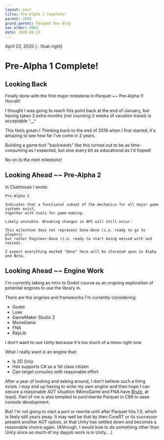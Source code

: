 ```yaml
---
layout: post
title: Pre-Alpha 1 Complete!
parent: 2020
grand_parent: Parquet Dev Blog
nav_order: 9962
date: 2020-04-23
---
```

April 23, 2020
{: .float-right}

# Pre-Alpha 1 Complete!

## Looking Back

Finally done with the first major milestone in Parquet ~~ Pre-Alpha 1!  Hurrah!

I thought I was going to reach this point back at the end of January, but having taken 3 extra months (not counting 3 weeks of vacation travel) is acceptable  ^__^

This feels great~!  Thinking back to the end of 2018 when I first started, it's amazing to see how far I've come in 2 years.

Building a game tool "backwards" like this turned out to be as time-consuming as I expected, but also every bit as educational as I'd hoped!

No on to the next milestone!

## Looking Ahead ~~ Pre-Alpha 2

In Clubhouse I wrote:

    Pre-Alpha 2

    Indicates that a functional subset of the mechanics for all major game systems exist,
    together with tools for game-making.

    Likely unstable. Breaking changes in API will still occur.

    This milestone does not represent Done-Done (i.e. ready to go to players)
    but rather Engineer-Done (i.e. ready to start being messed with and tested).

    I expect everything marked "Done" here will be iterated upon in Alpha and Beta.

## Looking Ahead ~~ Engine Work

I'm currently taking an intro to Godot course as an ongoing exploration of potential engines to use the library in.

There are the engines and frameworks I'm currently considering:

- Godot
- Luxe
- GameMaker Studio 2
- MonoGame
- FNA
- RayLib

I don't want to use Unity because it's too much of a mess right now

What I really want is an engine that:

- Is 2D Only
- Has supports C# as a 1st class citizen
- Can target consoles with reasonable effort

After a year of looking and asking around, I don't believe such a thing exists.
I may end up having to write my own engine and then hope I can secure a reasonable AOT situation (MonoGame and FNA have [Brute](http://brute.rocks/), at least).
Part of me is also tempted to port/rewrite Parquet in C99 to ease console development.

But!  I'm not going to start a port or rewrite until after Parquet hits 1.0, which is likely still years away.
It may well be that by then CoreRT or its successor present another AOT option, or that Unity has settled down and becomes a reasonable choice again.
(Although, I would love to do something other than Unity since so much of my dayjob work is in Unity....)
